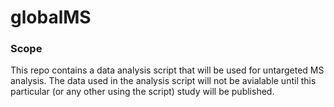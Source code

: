 <h1>globalMS</h1>
<h3>Scope</h3>
<p>
	This repo contains a data analysis script that will be used for untargeted MS analysis. 
	The data used in the analysis script will not be avialable until this particular (or any
	other using the script) study will be published.
</p>	